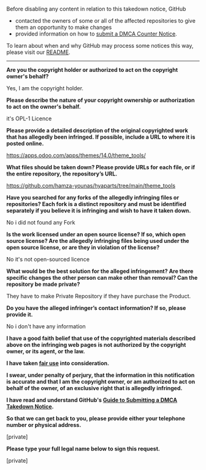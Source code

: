 Before disabling any content in relation to this takedown notice, GitHub
- contacted the owners of some or all of the affected repositories to give them an opportunity to make changes
- provided information on how to [submit a DMCA Counter Notice](https://docs.github.com/en/articles/guide-to-submitting-a-dmca-counter-notice).

To learn about when and why GitHub may process some notices this way, please visit our [README](https://github.com/github/dmca/blob/master/README.md).

---

**Are you the copyright holder or authorized to act on the copyright owner's behalf?**

Yes, I am the copyright holder.

**Please describe the nature of your copyright ownership or authorization to act on the owner's behalf.**

it's OPL-1 Licence

**Please provide a detailed description of the original copyrighted work that has allegedly been infringed. If possible, include a URL to where it is posted online.**

https://apps.odoo.com/apps/themes/14.0/theme_tools/

**What files should be taken down? Please provide URLs for each file, or if the entire repository, the repository’s URL.**

https://github.com/hamza-younas/hyaparts/tree/main/theme_tools

**Have you searched for any forks of the allegedly infringing files or repositories? Each fork is a distinct repository and must be identified separately if you believe it is infringing and wish to have it taken down.**

No i did not found any Fork

**Is the work licensed under an open source license? If so, which open source license? Are the allegedly infringing files being used under the open source license, or are they in violation of the license?**

No it's not open-sourced licence

**What would be the best solution for the alleged infringement? Are there specific changes the other person can make other than removal? Can the repository be made private?**

They have to make Private Repository if they have purchase the Product.

**Do you have the alleged infringer’s contact information? If so, please provide it.**

No i don't have any information

**I have a good faith belief that use of the copyrighted materials described above on the infringing web pages is not authorized by the copyright owner, or its agent, or the law.**

**I have taken <a href="https://www.lumendatabase.org/topics/22">fair use</a> into consideration.**

**I swear, under penalty of perjury, that the information in this notification is accurate and that I am the copyright owner, or am authorized to act on behalf of the owner, of an exclusive right that is allegedly infringed.**

**I have read and understand GitHub's <a href="https://docs.github.com/articles/guide-to-submitting-a-dmca-takedown-notice/">Guide to Submitting a DMCA Takedown Notice</a>.**

**So that we can get back to you, please provide either your telephone number or physical address.**

[private]

**Please type your full legal name below to sign this request.**

[private]
